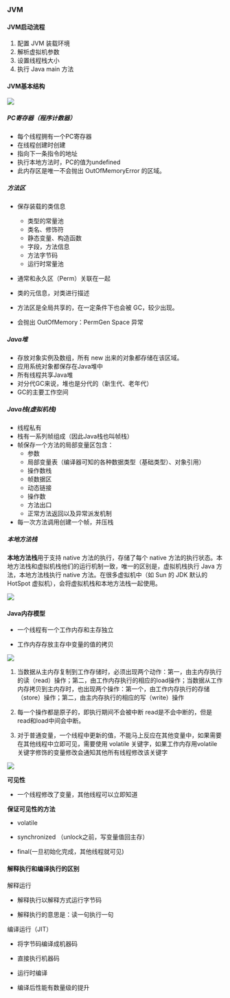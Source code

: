 ### JVM 

#### JVM启动流程

1. 配置 JVM 装载环境 
2. 解析虚拟机参数 
3. 设置线程栈大小 
4. 执行 Java main 方法

#### JVM基本结构

![](https://cdn.sinaimg.cn.52ecy.cn/large/005BYqpgly1g47uhopk50j30ob0e97cr.jpg)

##### PC寄存器（程序计数器）

- 每个线程拥有一个PC寄存器
- 在线程创建时创建
- 指向下一条指令的地址
- 执行本地方法时，PC的值为undefined
- 此内存区是唯一不会抛出 OutOfMemoryError 的区域。

##### 方法区

- 保存装载的类信息

  - 类型的常量池
  - 类名、修饰符
  - 静态变量、构造函数
  - 字段，方法信息
  - 方法字节码
  - 运行时常量池
- 通常和永久区（Perm）关联在一起
- 类的元信息，对类进行描述
- 方法区是全局共享的，在一定条件下也会被 GC，较少出现。
- 会抛出 OutOfMemory：PermGen Space 异常

##### Java堆

- 存放对象实例及数组，所有 new 出来的对象都存储在该区域。
- 应用系统对象都保存在Java堆中 
- 所有线程共享Java堆
- 对分代GC来说，堆也是分代的（新生代、老年代）
- GC的主要工作空间

##### Java栈(虚拟机栈)

- 线程私有
- 栈有一系列帧组成（因此Java栈也叫帧栈）
- 帧保存一个方法的局部变量区包含：
  - 参数
  - 局部变量表（编译器可知的各种数据类型（基础类型）、对象引用）
  - 操作数栈
  - 帧数据区
  - 动态链接
  - 操作数
  - 方法出口
  - 正常方法返回以及异常派发机制
- 每一次方法调用创建一个帧，并压栈 

##### 本地方法栈

 **本地方法栈**用于支持 native 方法的执行，存储了每个 native 方法的执行状态。本地方法栈和虚拟机栈他们的运行机制一致，唯一的区别是，虚拟机栈执行 Java 方法，本地方法栈执行 native 方法。在很多虚拟机中（如 Sun 的 JDK 默认的 HotSpot 虚拟机），会将虚拟机栈和本地方法栈一起使用。





![](https://cdn.sinaimg.cn.52ecy.cn/large/005BYqpgly1g47vxp2io1j30nm0asq61.jpg)

#### Java内存模型

- 一个线程有一个工作内存和主存独立

- 工作内存存放主存中变量的值的拷贝

![](https://cdn.sinaimg.cn.52ecy.cn/large/005BYqpgly1g47w7qy2e8j30h708owef.jpg)

1. 当数据从主内存复制到工作存储时，必须出现两个动作：第一，由主内存执行的读（read）操作；第二，由工作内存执行的相应的load操作；当数据从工作内存拷贝到主内存时，也出现两个操作：第一个，由工作内存执行的存储（store）操作；第二，由主内存执行的相应的写（write）操作

2. 每一个操作都是原子的，即执行期间不会被中断 read是不会中断的，但是read和load中间会中断。

3. 对于普通变量，一个线程中更新的值，不能马上反应在其他变量中，如果需要在其他线程中立即可见，需要使用 volatile 关键字，如果工作内存用volatile 关键字修饰的变量修改会通知其他所有线程修改该关键字

![](https://cdn.sinaimg.cn.52ecy.cn/large/005BYqpgly1g47wehya64j30bt0ajwf7.jpg)

**可见性**

- 一个线程修改了变量，其他线程可以立即知道

**保证可见性的方法**

- volatile

- synchronized （unlock之前，写变量值回主存）

- final(一旦初始化完成，其他线程就可见)

#### 解释执行和编译执行的区别

解释运行

- 解释执行以解释方式运行字节码

- 解释执行的意思是：读一句执行一句

编译运行（JIT）

- 将字节码编译成机器码

- 直接执行机器码

- 运行时编译

- 编译后性能有数量级的提升







